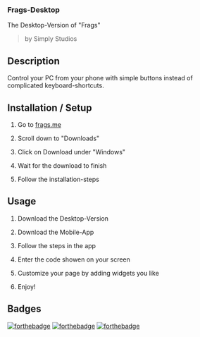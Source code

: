 ### Frags-Desktop
The Desktop-Version of "Frags"
> by Simply Studios

## Description
Control your PC from your phone with simple buttons instead of complicated keyboard-shortcuts.

## Installation / Setup

1. Go to [frags.me](https://www.frags.me)

2. Scroll down to "Downloads"

3. Click on Download under "Windows"

4. Wait for the download to finish

5. Follow the installation-steps


## Usage

1. Download the Desktop-Version

2. Download the Mobile-App

3. Follow the steps in the app

4. Enter the code showen on your screen

5. Customize your page by adding widgets you like

6. Enjoy!

## Badges

[![forthebadge](https://forthebadge.com/images/badges/built-with-love.svg)](https://forthebadge.com)
[![forthebadge](https://forthebadge.com/images/badges/built-for-android.svg)](https://forthebadge.com)
[![forthebadge](https://forthebadge.com/images/badges/uses-badges.svg)](https://forthebadge.com)
